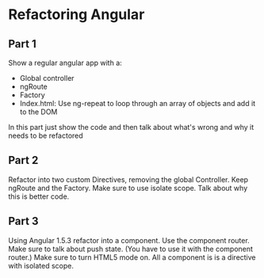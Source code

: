 # Refactoring Angular

## Part 1

Show a regular angular app with a:
- Global controller
- ngRoute
- Factory
- Index.html: Use ng-repeat to loop through an array of objects and add it to the DOM

In this part just show the code and then talk about what's wrong and why it needs to be refactored

## Part 2

Refactor into two custom Directives, removing the global Controller. Keep ngRoute and the Factory. Make sure to use isolate scope. Talk about why this is better code.

## Part 3

Using Angular 1.5.3 refactor into a component. Use the component router. Make sure to talk about push state. (You have to use it with the component router.) Make sure to turn HTML5 mode on. All a component is is a directive with isolated scope.
